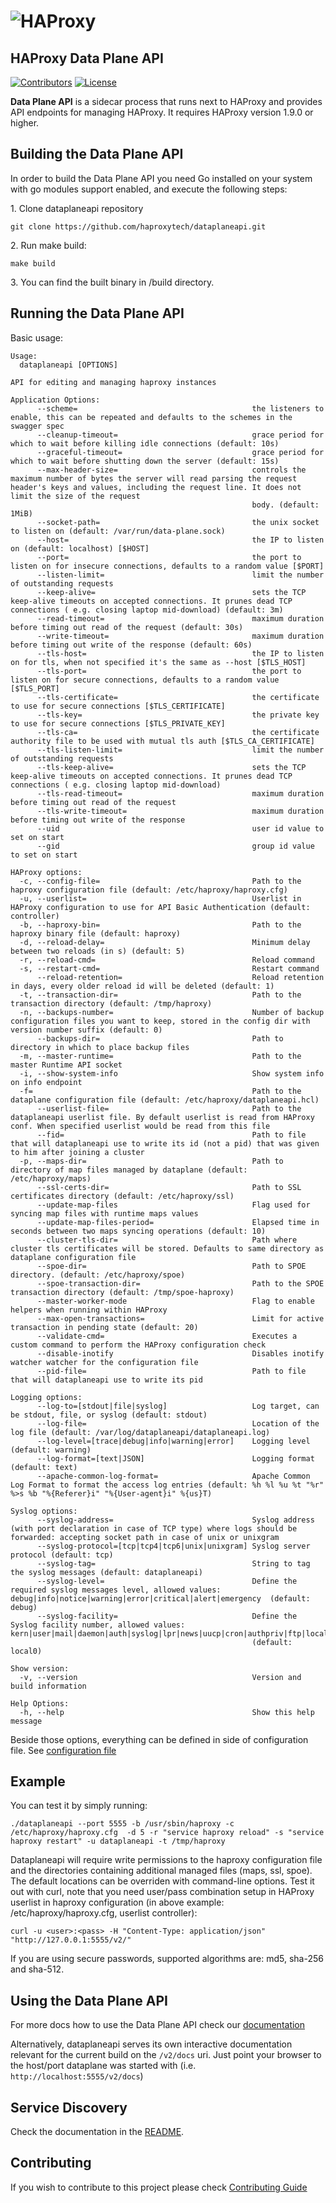 # ![HAProxy](assets/images/haproxy-weblogo-210x49.png "HAProxy")

## HAProxy Data Plane API

[![Contributors](https://img.shields.io/github/contributors/haproxytech/dataplaneapi?color=purple)](CONTRIBUTING.md)
[![License](https://img.shields.io/badge/License-Apache%202.0-blue.svg)](LICENSE)

**Data Plane API** is a sidecar process that runs next to HAProxy and provides API endpoints for managing HAProxy. It requires HAProxy version 1.9.0 or higher.

## Building the Data Plane API

In order to build the Data Plane API you need Go installed on your system with go modules support enabled, and execute the following steps:

1\. Clone dataplaneapi repository

```
git clone https://github.com/haproxytech/dataplaneapi.git
```

2\. Run make build:

```
make build
```

3\. You can find the built binary in /build directory.

## Running the Data Plane API
Basic usage:

```
Usage:
  dataplaneapi [OPTIONS]

API for editing and managing haproxy instances

Application Options:
      --scheme=                                       the listeners to enable, this can be repeated and defaults to the schemes in the swagger spec
      --cleanup-timeout=                              grace period for which to wait before killing idle connections (default: 10s)
      --graceful-timeout=                             grace period for which to wait before shutting down the server (default: 15s)
      --max-header-size=                              controls the maximum number of bytes the server will read parsing the request header's keys and values, including the request line. It does not limit the size of the request
                                                      body. (default: 1MiB)
      --socket-path=                                  the unix socket to listen on (default: /var/run/data-plane.sock)
      --host=                                         the IP to listen on (default: localhost) [$HOST]
      --port=                                         the port to listen on for insecure connections, defaults to a random value [$PORT]
      --listen-limit=                                 limit the number of outstanding requests
      --keep-alive=                                   sets the TCP keep-alive timeouts on accepted connections. It prunes dead TCP connections ( e.g. closing laptop mid-download) (default: 3m)
      --read-timeout=                                 maximum duration before timing out read of the request (default: 30s)
      --write-timeout=                                maximum duration before timing out write of the response (default: 60s)
      --tls-host=                                     the IP to listen on for tls, when not specified it's the same as --host [$TLS_HOST]
      --tls-port=                                     the port to listen on for secure connections, defaults to a random value [$TLS_PORT]
      --tls-certificate=                              the certificate to use for secure connections [$TLS_CERTIFICATE]
      --tls-key=                                      the private key to use for secure connections [$TLS_PRIVATE_KEY]
      --tls-ca=                                       the certificate authority file to be used with mutual tls auth [$TLS_CA_CERTIFICATE]
      --tls-listen-limit=                             limit the number of outstanding requests
      --tls-keep-alive=                               sets the TCP keep-alive timeouts on accepted connections. It prunes dead TCP connections ( e.g. closing laptop mid-download)
      --tls-read-timeout=                             maximum duration before timing out read of the request
      --tls-write-timeout=                            maximum duration before timing out write of the response
      --uid                                           user id value to set on start
      --gid                                           group id value to set on start

HAProxy options:
  -c, --config-file=                                  Path to the haproxy configuration file (default: /etc/haproxy/haproxy.cfg)
  -u, --userlist=                                     Userlist in HAProxy configuration to use for API Basic Authentication (default: controller)
  -b, --haproxy-bin=                                  Path to the haproxy binary file (default: haproxy)
  -d, --reload-delay=                                 Minimum delay between two reloads (in s) (default: 5)
  -r, --reload-cmd=                                   Reload command
  -s, --restart-cmd=                                  Restart command
      --reload-retention=                             Reload retention in days, every older reload id will be deleted (default: 1)
  -t, --transaction-dir=                              Path to the transaction directory (default: /tmp/haproxy)
  -n, --backups-number=                               Number of backup configuration files you want to keep, stored in the config dir with version number suffix (default: 0)
      --backups-dir=                                  Path to directory in which to place backup files
  -m, --master-runtime=                               Path to the master Runtime API socket
  -i, --show-system-info                              Show system info on info endpoint
  -f=                                                 Path to the dataplane configuration file (default: /etc/haproxy/dataplaneapi.hcl)
      --userlist-file=                                Path to the dataplaneapi userlist file. By default userlist is read from HAProxy conf. When specified userlist would be read from this file
      --fid=                                          Path to file that will dataplaneapi use to write its id (not a pid) that was given to him after joining a cluster
  -p, --maps-dir=                                     Path to directory of map files managed by dataplane (default: /etc/haproxy/maps)
      --ssl-certs-dir=                                Path to SSL certificates directory (default: /etc/haproxy/ssl)
      --update-map-files                              Flag used for syncing map files with runtime maps values
      --update-map-files-period=                      Elapsed time in seconds between two maps syncing operations (default: 10)
      --cluster-tls-dir=                              Path where cluster tls certificates will be stored. Defaults to same directory as dataplane configuration file
      --spoe-dir=                                     Path to SPOE directory. (default: /etc/haproxy/spoe)
      --spoe-transaction-dir=                         Path to the SPOE transaction directory (default: /tmp/spoe-haproxy)
      --master-worker-mode                            Flag to enable helpers when running within HAProxy
      --max-open-transactions=                        Limit for active transaction in pending state (default: 20)
      --validate-cmd=                                 Executes a custom command to perform the HAProxy configuration check
      --disable-inotify                               Disables inotify watcher watcher for the configuration file
      --pid-file=                                     Path to file that will dataplaneapi use to write its pid

Logging options:
      --log-to=[stdout|file|syslog]                   Log target, can be stdout, file, or syslog (default: stdout)
      --log-file=                                     Location of the log file (default: /var/log/dataplaneapi/dataplaneapi.log)
      --log-level=[trace|debug|info|warning|error]    Logging level (default: warning)
      --log-format=[text|JSON]                        Logging format (default: text)
      --apache-common-log-format=                     Apache Common Log Format to format the access log entries (default: %h %l %u %t "%r" %>s %b "%{Referer}i" "%{User-agent}i" %{us}T)

Syslog options:
      --syslog-address=                               Syslog address (with port declaration in case of TCP type) where logs should be forwarded: accepting socket path in case of unix or unixgram
      --syslog-protocol=[tcp|tcp4|tcp6|unix|unixgram] Syslog server protocol (default: tcp)
      --syslog-tag=                                   String to tag the syslog messages (default: dataplaneapi)
      --syslog-level=                                 Define the required syslog messages level, allowed values: debug|info|notice|warning|error|critical|alert|emergency  (default: debug)
      --syslog-facility=                              Define the Syslog facility number, allowed values: kern|user|mail|daemon|auth|syslog|lpr|news|uucp|cron|authpriv|ftp|local0|local1|local2|local3|local4|local5|local6|local7
                                                      (default: local0)

Show version:
  -v, --version                                       Version and build information

Help Options:
  -h, --help                                          Show this help message
```

Beside those options, everything can be defined in side of configuration file. See [configuration file](configuration/README.md)

## Example

You can test it by simply running:

```
./dataplaneapi --port 5555 -b /usr/sbin/haproxy -c /etc/haproxy/haproxy.cfg  -d 5 -r "service haproxy reload" -s "service haproxy restart" -u dataplaneapi -t /tmp/haproxy
```

Dataplaneapi will require write permissions to the haproxy configuration file and the directories containing additional managed files (maps, ssl, spoe). The default locations can be overriden with command-line options.
Test it out with curl, note that you need user/pass combination setup in HAProxy userlist in haproxy configuration (in above example: /etc/haproxy/haproxy.cfg, userlist controller):

```
curl -u <user>:<pass> -H "Content-Type: application/json" "http://127.0.0.1:5555/v2/"
```

If you are using secure passwords, supported algorithms are: md5, sha-256 and sha-512.

## Using the Data Plane API

For more docs how to use the Data Plane API check our [documentation](https://www.haproxy.com/documentation/hapee/latest/api/data-plane-api/)

Alternatively, dataplaneapi serves its own interactive documentation relevant for the current build on the `/v2/docs` uri. Just point your browser to the host/port dataplane was started with (i.e. `http://localhost:5555/v2/docs`)

## Service Discovery

Check the documentation in the [README](./discovery/README.md).

## Contributing

If you wish to contribute to this project please check [Contributing Guide](CONTRIBUTING.md)
